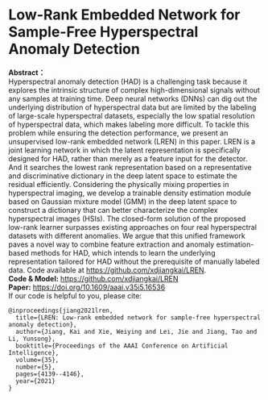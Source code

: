 # Low-Rank Embedded Network for Sample-Free Hyperspectral Anomaly Detection
**Abstract：** <br />
Hyperspectral anomaly detection (HAD) is a challenging task because it explores the intrinsic structure of complex high-dimensional signals without any samples at training time. Deep neural networks (DNNs) can dig out the underlying distribution of hyperspectral data but are limited by the labeling of large-scale hyperspectral datasets, especially the low spatial resolution of hyperspectral data, which makes labeling more difficult. To tackle this problem while ensuring the detection performance, we present an unsupervised low-rank embedded network (LREN) in this paper. LREN is a joint learning network in which the latent representation is specifically designed for HAD, rather than merely as a feature input for the detector. And it searches the lowest rank representation based on a representative and discriminative dictionary in the deep latent space to estimate the residual efficiently. Considering the physically mixing properties in hyperspectral imaging, we develop a trainable density estimation module based on Gaussian mixture model (GMM) in the deep latent space to construct a dictionary that can better characterize the complex hyperspectral images (HSIs). The closed-form solution of the proposed low-rank learner surpasses existing approaches on four real hyperspectral datasets with different anomalies. We argue that this unified framework paves a novel way to combine feature extraction and anomaly estimation-based methods for HAD, which intends to learn the underlying representation tailored for HAD without the prerequisite of manually labeled data. Code available at https://github.com/xdjiangkai/LREN. <br />
**Code & Model:** https://github.com/xdjiangkai/LREN <br />
**Paper:** https://doi.org/10.1609/aaai.v35i5.16536
<br />
If our code is helpful to you, please cite:
```
@inproceedings{jiang2021lren,
  title={LREN: Low-rank embedded network for sample-free hyperspectral anomaly detection},
  author={Jiang, Kai and Xie, Weiying and Lei, Jie and Jiang, Tao and Li, Yunsong},
  booktitle={Proceedings of the AAAI Conference on Artificial Intelligence},
  volume={35},
  number={5},
  pages={4139--4146},
  year={2021}
}
```
